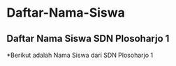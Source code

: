 Daftar-Nama-Siswa
==
Daftar Nama Siswa SDN Plosoharjo 1
--
*Berikut adalah Nama Siswa dari SDN Plosoharjo 1
